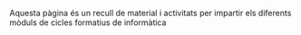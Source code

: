 Aquesta pàgina és un recull de material i activitats per impartir els diferents mòduls de cicles formatius de informàtica